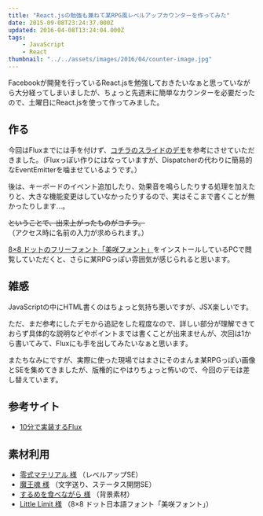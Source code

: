 ```yaml
---
title: "React.jsの勉強も兼ねて某RPG風レベルアップカウンターを作ってみた"
date: 2015-09-08T23:24:37.000Z
updated: 2016-04-08T13:24:04.000Z
tags:
    - JavaScript
    - React
thumbnail: "../../assets/images/2016/04/counter-image.jpg"
---
```


Facebookが開発を行っているReact.jsを勉強しておきたいなぁと思っていながら大分経ってしまいましたが、ちょっと先週末に簡単なカウンターを必要だったので、土曜日にReact.jsを使って作ってみました。

## 作る

今回はFluxまでには手を付けず、[コチラのスライドのデモ](http://azu.github.io/slide/react-meetup/flux.html)を参考にさせていただきました。（Fluxっぽい作りにはなっていますが、Dispatcherの代わりに簡易的なEventEmitterを噛ませているようです。）

後は、キーボードのイベント追加したり、効果音を鳴らしたりする処理を加えたりと、大きな機能変更はしていなかったりするので、実はそこまで書くことが無かったりします…。

~~ということで、出来上がったものがコチラ。~~  
 （アクセス時に名前の入力が求められます。）

[8×8 ドットのフリーフォント「美咲フォント」](http://www.geocities.jp/littlimi/misaki.htm)をインストールしているPCで閲覧していただくと、さらに某RPGっぽい雰囲気が感じられると思います。

## 雑感

JavaScriptの中にHTML書くのはちょっと気持ち悪いですが、JSX楽しいです。

ただ、まだ参考にしたデモから追記をした程度なので、詳しい部分が理解できておらず具体的な説明などやポイントまでは書くことが出来ませんが、次回は1から書いてみて、Fluxにも手を出してみたいなぁと思います。

またちなみにですが、実際に使った現場ではまさにそのまんま某RPGっぽい画像とSEを集めてきましたが、版権的にやはりちょっと怖いので、今回のデモは差し替えています。

## 参考サイト

-   [10分で実装するFlux](http://azu.github.io/slide/react-meetup/flux.html)

## 素材利用

-   [零式マテリアル 様](http://www.zero-matter.com/) （レベルアップSE）
-   [魔王魂 様](http://maoudamashii.jokersounds.com/) （文字送り、ステータス開閉SE）
-   [するめを食べながら 様](http://blog.livedoor.jp/ata_rime/archives/39001614.html) （背景素材）
-   [Little Limit 様](http://www.geocities.jp/littlimi/) （8×8 ドット日本語フォント「美咲フォント」）
